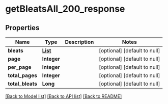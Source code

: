 # getBleatsAll_200_response
## Properties

| Name | Type | Description | Notes |
|------------ | ------------- | ------------- | -------------|
| **bleats** | [**List**](BleatRes.md) |  | [optional] [default to null] |
| **page** | **Integer** |  | [optional] [default to null] |
| **per\_page** | **Integer** |  | [optional] [default to null] |
| **total\_pages** | **Integer** |  | [optional] [default to null] |
| **total\_bleats** | **Long** |  | [optional] [default to null] |

[[Back to Model list]](../README.md#documentation-for-models) [[Back to API list]](../README.md#documentation-for-api-endpoints) [[Back to README]](../README.md)

